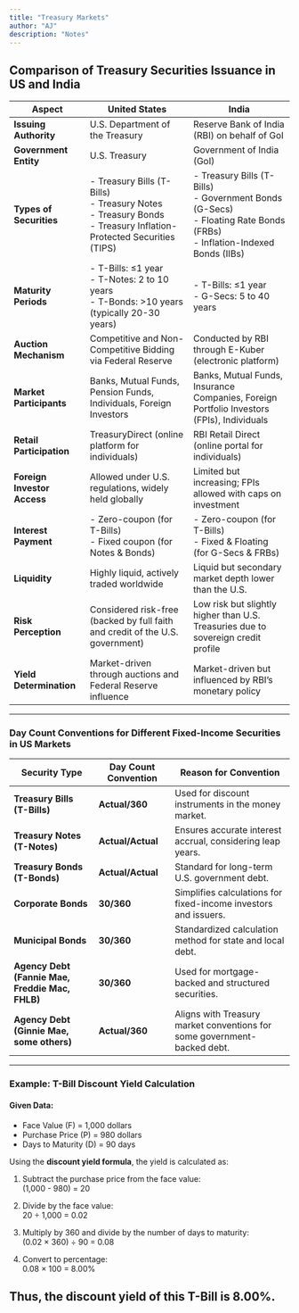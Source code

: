 ```yaml
---
title: "Treasury Markets"
author: "AJ"
description: "Notes"
---
```


## **Comparison of Treasury Securities Issuance in US and India**

| **Aspect**                | **United States**                                  | **India**                                      |
|---------------------------|----------------------------------------------------|------------------------------------------------|
| **Issuing Authority**     | U.S. Department of the Treasury                   | Reserve Bank of India (RBI) on behalf of GoI  |
| **Government Entity**     | U.S. Treasury                                     | Government of India (GoI)                      |
| **Types of Securities**   | - Treasury Bills (T-Bills) <br> - Treasury Notes <br> - Treasury Bonds <br> - Treasury Inflation-Protected Securities (TIPS) | - Treasury Bills (T-Bills) <br> - Government Bonds (G-Secs) <br> - Floating Rate Bonds (FRBs) <br> - Inflation-Indexed Bonds (IIBs) |
| **Maturity Periods**      | - T-Bills: ≤1 year <br> - T-Notes: 2 to 10 years <br> - T-Bonds: >10 years (typically 20-30 years) | - T-Bills: ≤1 year <br> - G-Secs: 5 to 40 years |
| **Auction Mechanism**     | Competitive and Non-Competitive Bidding via Federal Reserve | Conducted by RBI through E-Kuber (electronic platform) |
| **Market Participants**   | Banks, Mutual Funds, Pension Funds, Individuals, Foreign Investors | Banks, Mutual Funds, Insurance Companies, Foreign Portfolio Investors (FPIs), Individuals |
| **Retail Participation**  | TreasuryDirect (online platform for individuals)  | RBI Retail Direct (online portal for individuals) |
| **Foreign Investor Access** | Allowed under U.S. regulations, widely held globally | Limited but increasing; FPIs allowed with caps on investment |
| **Interest Payment**      | - Zero-coupon (for T-Bills) <br> - Fixed coupon (for Notes & Bonds) | - Zero-coupon (for T-Bills) <br> - Fixed & Floating (for G-Secs & FRBs) |
| **Liquidity**            | Highly liquid, actively traded worldwide          | Liquid but secondary market depth lower than the U.S. |
| **Risk Perception**      | Considered risk-free (backed by full faith and credit of the U.S. government) | Low risk but slightly higher than U.S. Treasuries due to sovereign credit profile |
| **Yield Determination**  | Market-driven through auctions and Federal Reserve influence | Market-driven but influenced by RBI’s monetary policy |


---

### **Day Count Conventions for Different Fixed-Income Securities in US Markets**

| **Security Type**    | **Day Count Convention** | **Reason for Convention** |
|---------------------|------------------------|--------------------------|
| **Treasury Bills (T-Bills)** | **Actual/360** | Used for discount instruments in the money market. |
| **Treasury Notes (T-Notes)** | **Actual/Actual** | Ensures accurate interest accrual, considering leap years. |
| **Treasury Bonds (T-Bonds)** | **Actual/Actual** | Standard for long-term U.S. government debt. |
| **Corporate Bonds** | **30/360** | Simplifies calculations for fixed-income investors and issuers. |
| **Municipal Bonds** | **30/360** | Standardized calculation method for state and local debt. |
| **Agency Debt (Fannie Mae, Freddie Mac, FHLB)** | **30/360** | Used for mortgage-backed and structured securities. |
| **Agency Debt (Ginnie Mae, some others)** | **Actual/360** | Aligns with Treasury market conventions for some government-backed debt. |

---

### **Example: T-Bill Discount Yield Calculation**

#### **Given Data:**

- Face Value (F) = 1,000 dollars  
- Purchase Price (P) = 980 dollars  
- Days to Maturity (D) = 90 days  

Using the **discount yield formula**, the yield is calculated as:  

1. Subtract the purchase price from the face value:  
   (1,000 - 980) = 20  

2. Divide by the face value:  
   20 ÷ 1,000 = 0.02  

3. Multiply by 360 and divide by the number of days to maturity:  
   (0.02 × 360) ÷ 90 = 0.08  

4. Convert to percentage:  
   0.08 × 100 = 8.00%  

Thus, the **discount yield of this T-Bill is 8.00%**.
---